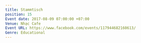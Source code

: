 ```yaml
---
title: Stammtisch
position: 15
Event date: 2017-08-09 07:00:00 +07:00
Venue: Nhạc Cafe
Event URL: https://www.facebook.com/events/117944682160613/
Genre: Educational
---
```


